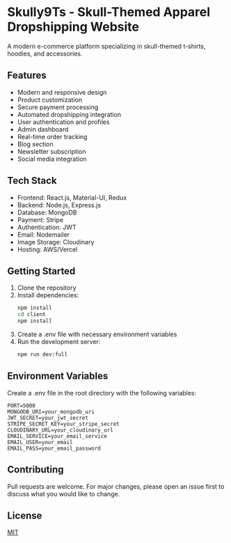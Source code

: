 # Skully9Ts - Skull-Themed Apparel Dropshipping Website

A modern e-commerce platform specializing in skull-themed t-shirts, hoodies, and accessories.

## Features

- Modern and responsive design
- Product customization
- Secure payment processing
- Automated dropshipping integration
- User authentication and profiles
- Admin dashboard
- Real-time order tracking
- Blog section
- Newsletter subscription
- Social media integration

## Tech Stack

- Frontend: React.js, Material-UI, Redux
- Backend: Node.js, Express.js
- Database: MongoDB
- Payment: Stripe
- Authentication: JWT
- Email: Nodemailer
- Image Storage: Cloudinary
- Hosting: AWS/Vercel

## Getting Started

1. Clone the repository
2. Install dependencies:
   ```bash
   npm install
   cd client
   npm install
   ```
3. Create a .env file with necessary environment variables
4. Run the development server:
   ```bash
   npm run dev:full
   ```

## Environment Variables

Create a .env file in the root directory with the following variables:

```
PORT=5000
MONGODB_URI=your_mongodb_uri
JWT_SECRET=your_jwt_secret
STRIPE_SECRET_KEY=your_stripe_secret
CLOUDINARY_URL=your_cloudinary_url
EMAIL_SERVICE=your_email_service
EMAIL_USER=your_email
EMAIL_PASS=your_email_password
```

## Contributing

Pull requests are welcome. For major changes, please open an issue first to discuss what you would like to change.

## License

[MIT](https://choosealicense.com/licenses/mit/)
